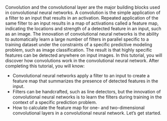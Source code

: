 Convolution and the convolutional layer are the major building blocks used in convolutional
neural networks. A convolution is the simple application of a filter to an input that results in an
activation. Repeated application of the same filter to an input results in a map of activations
called a feature map, indicating the locations and strength of a detected feature in an input,
such as an image. The innovation of convolutional neural networks is the ability to automatically
learn a large number of filters in parallel specific to a training dataset under the constraints of
a specific predictive modeling problem, such as image classification. The result is that highly
specific features can be detected anywhere on input images. In this tutorial, you will discover
how convolutions work in the convolutional neural network. After completing this tutorial, you
will know:
- Convolutional neural networks apply a filter to an input to create a feature map that
summarizes the presence of detected features in the input.
- Filters can be handcrafted, such as line detectors, but the innovation of convolutional
neural networks is to learn the filters during training in the context of a specific prediction
problem.
- How to calculate the feature map for one- and two-dimensional convolutional layers in a
convolutional neural network.
Let’s get started.
